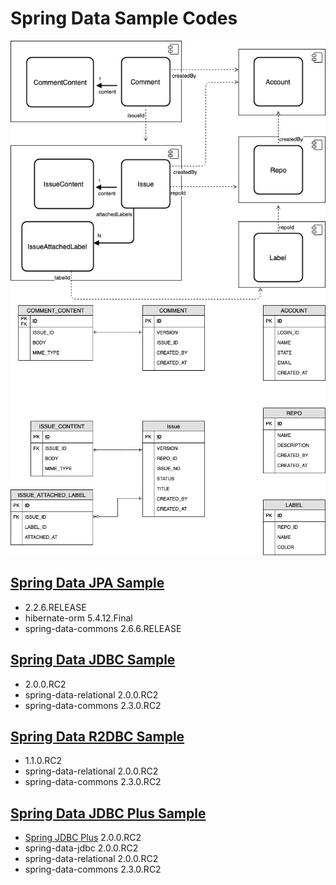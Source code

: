 # Spring Data Sample Codes

![aggregates](./img/aggregate.jpg)
![db](./img/db.jpg)

## [Spring Data JPA Sample](./spring-data-jpa-sample)

- 2.2.6.RELEASE
- hibernate-orm 5.4.12.Final
- spring-data-commons 2.6.6.RELEASE

## [Spring Data JDBC Sample](./spring-data-jdbc-sample)

- 2.0.0.RC2
- spring-data-relational 2.0.0.RC2
- spring-data-commons 2.3.0.RC2

## [Spring Data R2DBC Sample](./spring-data-r2dbc-sample)

- 1.1.0.RC2
- spring-data-relational 2.0.0.RC2
- spring-data-commons 2.3.0.RC2

## [Spring Data JDBC Plus Sample](./spring-data-jdbc-plus-sql-groovy-sample)

- [Spring JDBC Plus](https://github.com/naver/spring-jdbc-plus) 2.0.0.RC2
- spring-data-jdbc 2.0.0.RC2
- spring-data-relational 2.0.0.RC2
- spring-data-commons 2.3.0.RC2
